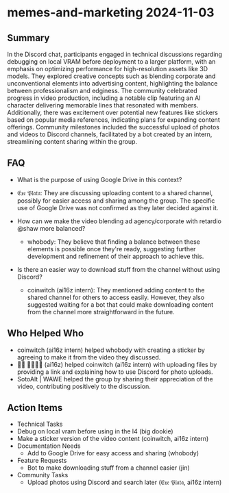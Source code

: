 # memes-and-marketing 2024-11-03

## Summary

In the Discord chat, participants engaged in technical discussions regarding debugging on local VRAM before deployment to a larger platform, with an emphasis on optimizing performance for high-resolution assets like 3D models. They explored creative concepts such as blending corporate and unconventional elements into advertising content, highlighting the balance between professionalism and edginess. The community celebrated progress in video production, including a notable clip featuring an AI character delivering memorable lines that resonated with members. Additionally, there was excitement over potential new features like stickers based on popular media references, indicating plans for expanding content offerings. Community milestones included the successful upload of photos and videos to Discord channels, facilitated by a bot created by an intern, streamlining content sharing within the group.

## FAQ

- What is the purpose of using Google Drive in this context?
- 𝔈𝔵𝔢 𝔓𝔩𝔞𝔱𝔞: They are discussing uploading content to a shared channel, possibly for easier access and sharing among the group. The specific use of Google Drive was not confirmed as they later decided against it.

- How can we make the video blending ad agency/corporate with retardio @shaw more balanced?

    - whobody: They believe that finding a balance between these elements is possible once they're ready, suggesting further development and refinement of their approach to achieve this.

- Is there an easier way to download stuff from the channel without using Discord?
    - coinwitch (ai16z intern): They mentioned adding content to the shared channel for others to access easily. However, they also suggested waiting for a bot that could make downloading content from the channel more straightforward in the future.

## Who Helped Who

- coinwitch (ai16z intern) helped whobody with creating a sticker by agreeing to make it from the video they discussed.
- 𝔈𰧨 𝔓𝔞𝔱𝔞 (ai16z) helped coinwitch (ai16z intern) with uploading files by providing a link and explaining how to use Discord for photo uploads.
- SotoAlt | WAWE helped the group by sharing their appreciation of the video, contributing positively to the discussion.

## Action Items

- Technical Tasks
- Debug on local vram before using in the l4 (big dookie)
- Make a sticker version of the video content (coinwitch, ai16z intern)
- Documentation Needs
    - Add to Google Drive for easy access and sharing (whobody)
- Feature Requests
    - Bot to make downloading stuff from a channel easier (jin)
- Community Tasks
    - Upload photos using Discord and search later (𝔈𝔵𝔢 𝔓𝔩𝔞𝔱𝔞, ai16z intern)
